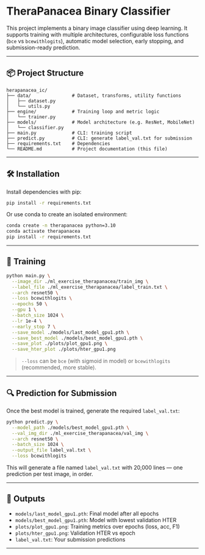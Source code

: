 # TheraPanacea Binary Classifier

This project implements a binary image classifier using deep learning. It supports training with multiple architectures, configurable loss functions (`bce` vs `bcewithlogits`), automatic model selection, early stopping, and submission-ready prediction.

---

## 📦 Project Structure

```
herapanacea_ic/
├── data/               # Dataset, transforms, utility functions
│   ├── dataset.py
│   └── utils.py
├── engine/             # Training loop and metric logic
│   └── trainer.py
├── models/             # Model architecture (e.g. ResNet, MobileNet)
│   └── classifier.py
├── main.py             # CLI: training script
├── predict.py          # CLI: generate label_val.txt for submission
├── requirements.txt    # Dependencies
└── README.md           # Project documentation (this file)
```

---

## 🛠 Installation

Install dependencies with pip:

```bash
pip install -r requirements.txt
```

Or use conda to create an isolated environment:

```bash
conda create -n therapanacea python=3.10
conda activate therapanacea
pip install -r requirements.txt
```

---

## 🚀 Training

```bash
python main.py \
  --image_dir ./ml_exercise_therapanacea/train_img \
  --label_file ./ml_exercise_therapanacea/label_train.txt \
  --arch resnet50 \
  --loss bcewithlogits \
  --epochs 50 \
  --gpu 1 \
  --batch_size 1024 \
  --lr 1e-4 \
  --early_stop 7 \
  --save_model ./models/last_model_gpu1.pth \
  --save_best_model ./models/best_model_gpu1.pth \
  --save_plot ./plots/plot_gpu1.png \
  --save_hter_plot ./plots/hter_gpu1.png
```

> `--loss` can be `bce` (with sigmoid in model) or `bcewithlogits` (recommended, more stable).

---

## 🔍 Prediction for Submission

Once the best model is trained, generate the required `label_val.txt`:

```bash
python predict.py \
  --model_path ./models/best_model_gpu1.pth \
  --val_img_dir ./ml_exercise_therapanacea/val_img \
  --arch resnet50 \
  --batch_size 1024 \
  --output_file label_val.txt \
  --loss bcewithlogits
```

This will generate a file named `label_val.txt` with 20,000 lines — one prediction per test image, in order.

---

## 🧾 Outputs

- `models/last_model_gpu1.pth`: Final model after all epochs
- `models/best_model_gpu1.pth`: Model with lowest validation HTER
- `plots/plot_gpu1.png`: Training metrics over epochs (loss, acc, F1)
- `plots/hter_gpu1.png`: Validation HTER vs epoch
- `label_val.txt`: Your submission predictions

---
